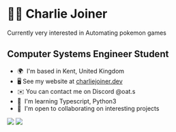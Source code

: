 :man_technologist: Charlie Joiner
======================================================================================================================================

Currently very interested in Automating pokemon games

Computer Systems Engineer Student
---------------------------------

*   🌍  I'm based in Kent, United Kingdom
*   🖥️  See my website at [charliejoiner.dev](http://charliejoiner.dev)
*   ✉️  You can contact me on Discord @oat.s
*   🧠  I'm learning Typescript, Python3
*   🤝  I'm open to collaborating on interesting projects

<a href="https://www.twitter.com/charliejoiner_" target="_blank" rel="noreferrer"><img src="https://img.shields.io/twitter/follow/charliejoiner_?logo=twitter&style=for-the-badge&color=0891b2&labelColor=1c1917" /></a>
<a href="https://www.twitch.tv/OatssUK" target="_blank" rel="noreferrer"><img src="https://img.shields.io/twitch/status/OatssUK?logo=twitchsx&style=for-the-badge&color=6441a5&labelColor=1c1917&label=TWITCH+STATUS" /></a>
